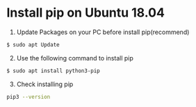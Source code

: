 Install pip on Ubuntu 18.04
===

1. Update Packages on your PC before install pip(recommend)
```bash
$ sudo apt Update
```

2. Use the following command to install pip
```bash
$ sudo apt install python3-pip
```

3. Check installing pip
```bash
pip3 --version
```
